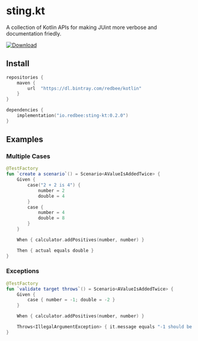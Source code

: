 # sting.kt 
A collection of Kotlin APIs for making JUint more verbose and documentation friedly.

[ ![Download](https://api.bintray.com/packages/redbee/kotlin/sting-kt/images/download.svg) ](https://bintray.com/redbee/kotlin/sting-kt/_latestVersion)

## Install
```kotlin
repositories {
    maven {
        url  "https://dl.bintray.com/redbee/kotlin" 
    }
}
```

```kotlin
dependencies {
    implementation("io.redbee:sting-kt:0.2.0")
}
```

## Examples

### Multiple Cases
```kotlin
@TestFactory
fun `create a scenario`() = Scenario<AValueIsAddedTwice> {
    Given {
        case("2 + 2 is 4") {
            number = 2
            double = 4
        }
        case {
            number = 4
            double = 8
        }
    }

    When { calculator.addPositives(number, number) }

    Then { actual equals double }
}
``` 

### Exceptions
```kotlin
@TestFactory
fun `validate target throws`() = Scenario<AValueIsAddedTwice> {
    Given { 
        case { number = -1; double = -2 } 
    }

    When { calculator.addPositives(number, number) }

    Throws<IllegalArgumentException> { it.message equals "-1 should be positive" }
}
``` 
